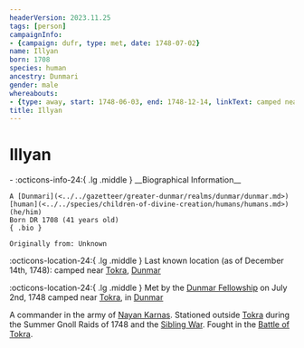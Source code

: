 ```yaml
---
headerVersion: 2023.11.25
tags: [person]
campaignInfo:
- {campaign: dufr, type: met, date: 1748-07-02}
name: Illyan
born: 1708
species: human
ancestry: Dunmari
gender: male
whereabouts:
- {type: away, start: 1748-06-03, end: 1748-12-14, linkText: camped near, location: Tokra, format: '<name:q>'}
title: Illyan
---
```

# Illyan
<div class="grid cards ext-narrow-margin ext-one-column" markdown>
- :octicons-info-24:{ .lg .middle } __Biographical Information__

    A [Dunmari](<../../gazetteer/greater-dunmar/realms/dunmar/dunmar.md>) [human](<../../species/children-of-divine-creation/humans/humans.md>) (he/him)  
    Born DR 1708 (41 years old)  
    { .bio }

    Originally from: Unknown
</div>

:octicons-location-24:{ .lg .middle } Last known location (as of December 14th, 1748): camped near [Tokra](<../../gazetteer/greater-dunmar/realms/dunmar/central-dunmar/tokra/tokra.md>), [Dunmar](<../../gazetteer/greater-dunmar/realms/dunmar/dunmar.md>)



:octicons-location-24:{ .lg .middle } Met by the [Dunmar Fellowship](<../pcs/dunmar-fellowship/dunmar-fellowship.md>) on July 2nd, 1748 camped near [Tokra](<../../gazetteer/greater-dunmar/realms/dunmar/central-dunmar/tokra/tokra.md>), in [Dunmar](<../../gazetteer/greater-dunmar/realms/dunmar/dunmar.md>)  


A commander in the army of [Nayan Karnas](<./nayan-karnas.md>). Stationed outside [Tokra](<../../gazetteer/greater-dunmar/realms/dunmar/central-dunmar/tokra/tokra.md>) during the Summer Gnoll Raids of 1748 and the [Sibling War](<../../events/1700s/sibling-war.md>). Fought in the [Battle of Tokra](<../../events/1700s/1748/12/battle-of-tokra.md>). 